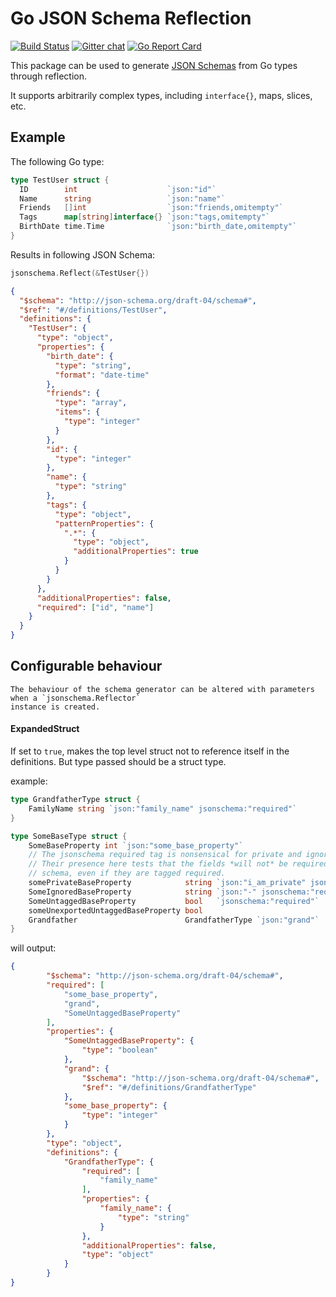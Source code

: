 # Go JSON Schema Reflection
[![Build Status](https://travis-ci.org/alecthomas/jsonschema.png)](https://travis-ci.org/alecthomas/jsonschema) [![Gitter chat](https://badges.gitter.im/alecthomas.png)](https://gitter.im/alecthomas/Lobby) [![Go Report Card](https://goreportcard.com/badge/github.com/alecthomas/jsonschema)](https://goreportcard.com/report/github.com/alecthomas/jsonschema)

This package can be used to generate [JSON Schemas](http://json-schema.org/latest/json-schema-validation.html) from Go types through reflection.

It supports arbitrarily complex types, including `interface{}`, maps, slices, etc.

## Example

The following Go type:

```go
type TestUser struct {
  ID        int                    `json:"id"`
  Name      string                 `json:"name"`
  Friends   []int                  `json:"friends,omitempty"`
  Tags      map[string]interface{} `json:"tags,omitempty"`
  BirthDate time.Time              `json:"birth_date,omitempty"`
}
```

Results in following JSON Schema:

```go
jsonschema.Reflect(&TestUser{})
```

```json
{
  "$schema": "http://json-schema.org/draft-04/schema#",
  "$ref": "#/definitions/TestUser",
  "definitions": {
    "TestUser": {
      "type": "object",
      "properties": {
        "birth_date": {
          "type": "string",
          "format": "date-time"
        },
        "friends": {
          "type": "array",
          "items": {
            "type": "integer"
          }
        },
        "id": {
          "type": "integer"
        },
        "name": {
          "type": "string"
        },
        "tags": {
          "type": "object",
          "patternProperties": {
            ".*": {
              "type": "object",
              "additionalProperties": true
            }
          }
        }
      },
      "additionalProperties": false,
      "required": ["id", "name"]
    }
  }
}
```
## Configurable behaviour
	The behaviour of the schema generator can be altered with parameters when a `jsonschema.Reflector`
	instance is created.
#### ExpandedStruct
If set to ```true```, makes the top level struct not to reference itself in the definitions. But type passed should be a struct type.

example:

```go
type GrandfatherType struct {
	FamilyName string `json:"family_name" jsonschema:"required"`
}

type SomeBaseType struct {
	SomeBaseProperty int `json:"some_base_property"`
	// The jsonschema required tag is nonsensical for private and ignored properties.
	// Their presence here tests that the fields *will not* be required in the output
	// schema, even if they are tagged required.
	somePrivateBaseProperty            string `json:"i_am_private" jsonschema:"required"`
	SomeIgnoredBaseProperty            string `json:"-" jsonschema:"required"`
	SomeUntaggedBaseProperty           bool   `jsonschema:"required"`
	someUnexportedUntaggedBaseProperty bool
	Grandfather                        GrandfatherType `json:"grand"`
}


```

will output:

```json
{
		"$schema": "http://json-schema.org/draft-04/schema#",
		"required": [
			"some_base_property",
			"grand",
			"SomeUntaggedBaseProperty"
		],
		"properties": {
			"SomeUntaggedBaseProperty": {
				"type": "boolean"
			},
			"grand": {
				"$schema": "http://json-schema.org/draft-04/schema#",
				"$ref": "#/definitions/GrandfatherType"
			},
			"some_base_property": {
				"type": "integer"
			}
		},
		"type": "object",
		"definitions": {
			"GrandfatherType": {
				"required": [
					"family_name"
				],
				"properties": {
					"family_name": {
						"type": "string"
					}
				},
				"additionalProperties": false,
				"type": "object"
			}
		}
}
```
